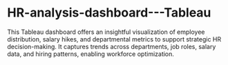 # HR-analysis-dashboard---Tableau
This Tableau dashboard offers an insightful visualization of employee distribution, salary hikes, and departmental metrics to support strategic HR decision-making.
It captures trends across departments, job roles, salary data, and hiring patterns, enabling workforce optimization.
